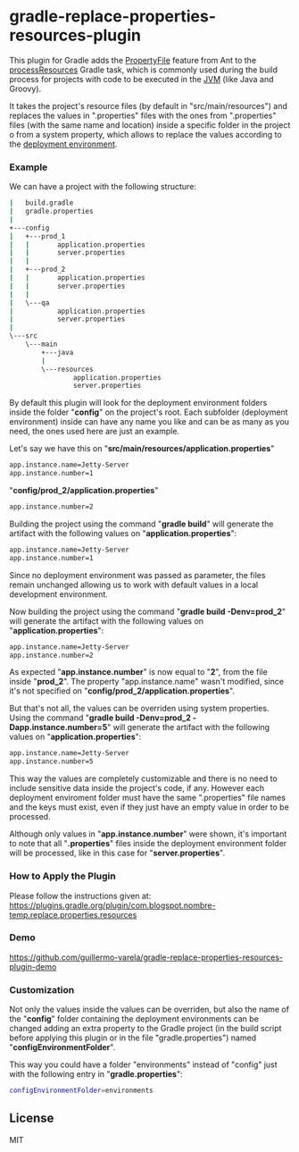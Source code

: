 # gradle-replace-properties-resources-plugin

This plugin for Gradle adds the [PropertyFile] feature from Ant to the [processResources] Gradle task, which is commonly used during the build process for projects with code to be executed in the [JVM] (like Java and Groovy).

It takes the project's resource files (by default in "src/main/resources") and replaces the values in ".properties" files with the ones from ".properties" files (with the same name and location) inside a specific folder in the project o from a system property, which allows to replace the values according to the [deployment environment].

### Example
We can have a project with the following structure:
```sh
|   build.gradle
|   gradle.properties
|
+---config
|   +---prod_1
|   |       application.properties
|   |       server.properties
|   |
|   +---prod_2
|   |       application.properties
|   |       server.properties
|   |
|   \---qa
|           application.properties
|           server.properties
|
\---src
    \---main
        +---java
        |
        \---resources
                application.properties
                server.properties
```
By default this plugin will look for the deployment environment folders inside the folder "**config**" on the project's root. Each subfolder (deployment environment) inside can have any name you like and can be as many as you need, the ones used here are just an example.

Let's say we have this on "**src/main/resources/application.properties**"
```sh
app.instance.name=Jetty-Server
app.instance.number=1
```
"**config/prod_2/application.properties**"
```sh
app.instance.number=2
```

Building the project using the command "**gradle build**" will generate the artifact with the following values on "**application.properties**":
```sh
app.instance.name=Jetty-Server
app.instance.number=1
```
Since no deployment environment was passed as parameter, the files remain unchanged allowing us to work with default values in a local development environment.

Now building the project using the command "**gradle build -Denv=prod_2**" will generate the artifact with the following values on "**application.properties**":
```sh
app.instance.name=Jetty-Server
app.instance.number=2
```
As expected "**app.instance.number**" is now equal to "**2**", from the file inside "**prod_2**". The property "app.instance.name" wasn't modified, since it's not specified on "**config/prod_2/application.properties**".

But that's not all, the values can be overriden using system properties. Using the command "**gradle build -Denv=prod_2 -Dapp.instance.number=5**" will generate the artifact with the following values on "**application.properties**":
```sh
app.instance.name=Jetty-Server
app.instance.number=5
```
This way the values are completely customizable and there is no need to include sensitive data inside the project's code, if any. However each deployment enviroment folder must have the same ".properties" file names and the keys must exist, even if they just have an empty value in order to be processed.

Although only values in "**app.instance.number**" were shown, it's important to note that all "**.properties**" files inside the deployment environment folder will be processed, like in this case for "**server.properties**".

### How to Apply the Plugin
Please follow the instructions given at: https://plugins.gradle.org/plugin/com.blogspot.nombre-temp.replace.properties.resources

### Demo
https://github.com/guillermo-varela/gradle-replace-properties-resources-plugin-demo

### Customization
Not only the values inside the values can be overriden, but also the name of the "**config**" folder containing the deployment environments can be changed adding an extra property to the Gradle project (in the build script before applying this plugin or in the file "gradle.properties") named "**configEnvironmentFolder**".

This way you could have a folder "environments" instead of "config" just with the following entry in "**gradle.properties**":
```sh
configEnvironmentFolder=environments
```

License
----

MIT

   [PropertyFile]: <https://ant.apache.org/manual/Tasks/propertyfile.html>
   [processResources]: <https://docs.gradle.org/current/javadoc/org/gradle/language/jvm/tasks/ProcessResources.html>
   [JVM]: <https://en.wikipedia.org/wiki/Java_virtual_machine>
   [deployment environment]: <https://en.wikipedia.org/wiki/Deployment_environment>
